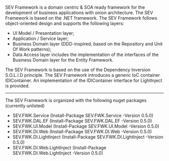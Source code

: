 SEV Framework is a domain centric & SOA ready framework for the development of business applications with onion architecture. The SEV Framework is based on the .NET framework. The SEV Framework follows object-oriented design and supports the following layers:
 - UI Model / Presentation layer;
 - Application / Service layer;
 - Business Domain layer (DDD-inspired, based on the Repository and Unit Of Work patterns);
 - Data Access layer includes the implementation of the interfaces of the Business Domain layer for the Entity Framework.

The SEV Framework is based on the use of the Dependency Inversion S.O.L.I.D principle. The SEV Framework introduces a generic IoC container IDIContainer. An implementation of the IDIContainer interface for LightInject is provided.

---

The SEV Framework is organized with the following nuget packages (currently unlisted)

- SEV.FWK.Service (Install-Package SEV.FWK.Service -Version 0.5.0)
- SEV.FWK.DAL.EF (Install-Package SEV.FWK.DAL.EF -Version 0.5.0)
- SEV.FWK.UI.Model (Install-Package SEV.FWK.UI.Model -Version 0.5.0)
- SEV.FWK.DI.Web (Install-Package SEV.FWK.DI.Web -Version 0.5.0)
- SEV.FWK.DI.LightInject (Install-Package SEV.FWK.DI.LightInject -Version 0.5.0)
- SEV.FWK.DI.Web.LightInject (Install-Package SEV.FWK.DI.Web.LightInject -Version 0.5.0)
